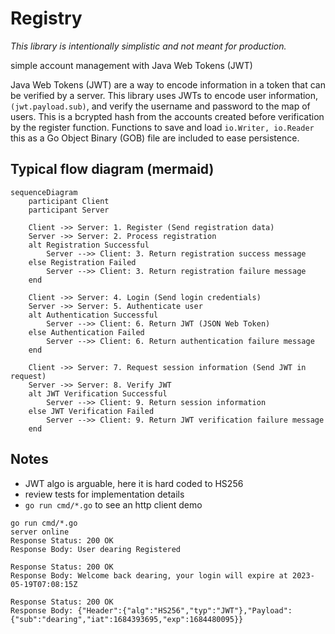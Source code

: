 # Registry

*This library is intentionally simplistic and not meant for production.*

simple account management with Java Web Tokens (JWT)

Java Web Tokens (JWT) are a way to encode information in a token that can be verified by a server. This library uses JWTs to encode user information, `(jwt.payload.sub)`, and verify the username and password to the map of users.  This is a bcrypted hash from the accounts created before verification by the register function.  Functions to save and load `io.Writer, io.Reader` this as a Go Object Binary (GOB) file are included to ease persistence.

## Typical flow diagram (mermaid)
```mermaid
sequenceDiagram
    participant Client
    participant Server

    Client ->> Server: 1. Register (Send registration data)
    Server ->> Server: 2. Process registration
    alt Registration Successful
        Server -->> Client: 3. Return registration success message
    else Registration Failed
        Server -->> Client: 3. Return registration failure message
    end

    Client ->> Server: 4. Login (Send login credentials)
    Server ->> Server: 5. Authenticate user
    alt Authentication Successful
        Server -->> Client: 6. Return JWT (JSON Web Token)
    else Authentication Failed
        Server -->> Client: 6. Return authentication failure message
    end

    Client ->> Server: 7. Request session information (Send JWT in request)
    Server ->> Server: 8. Verify JWT
    alt JWT Verification Successful
        Server -->> Client: 9. Return session information
    else JWT Verification Failed
        Server -->> Client: 9. Return JWT verification failure message
    end
```

## Notes
- JWT algo is arguable, here it is hard coded to HS256
- review tests for implementation details
- `go run cmd/*.go` to see an http client demo

```text
go run cmd/*.go
server online
Response Status: 200 OK
Response Body: User dearing Registered

Response Status: 200 OK
Response Body: Welcome back dearing, your login will expire at 2023-05-19T07:08:15Z

Response Status: 200 OK
Response Body: {"Header":{"alg":"HS256","typ":"JWT"},"Payload":{"sub":"dearing","iat":1684393695,"exp":1684480095}}
```
